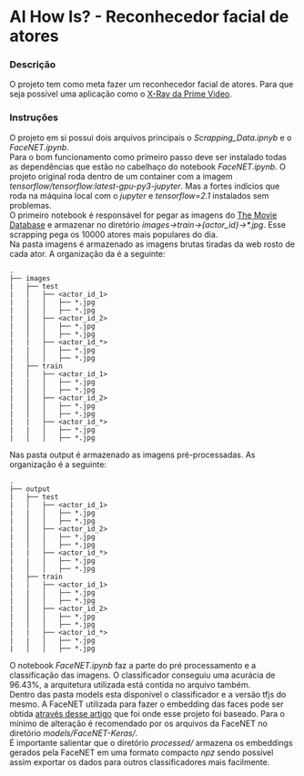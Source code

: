 # AI How Is? - Reconhecedor facial de atores

### Descrição
O projeto tem como meta fazer um reconhecedor facial de atores. Para que seja possível uma aplicação como o [X-Ray da Prime Video](https://www.tecmundo.com.br/internet/132036-x-ray-conheca-recurso-escondido-amazon-prime-video.htm). 

### Instruções
O projeto em si possui dois arquivos principais o _Scrapping\_Data.ipnyb_ e o _FaceNET.ipynb_. <br>
Para o bom funcionamento como primeiro passo deve ser instalado todas as dependências que estão no cabelhaço do notebook _FaceNET.ipynb_. O projeto original roda dentro de um container com a imagem _tensorflow/tensorflow:latest-gpu-py3-jupyter_. Mas a fortes indícios que roda na máquina local com o _jupyter_ e _tensorflow=2.1_ instalados sem problemas.<br>
O primeiro notebook é responsável for pegar as imagens do [The Movie Database](https://www.themoviedb.org/?language=pt-BR) e armazenar no diretório _images->train->{actor\_id}->*.jpg_. Esse scrapping pega os 10000 atores mais populares do dia.<br>
Na pasta imagens é armazenado as imagens brutas tiradas da web rosto de cada ator. A organização da é a seguinte:
```
.
├── images
|   ├── test
|   │   ├── <actor_id_1>
|   |   │   ├── *.jpg
|   │   │   ├── *.jpg
|   │   ├── <actor_id_2>
|   │   │   ├── *.jpg
|   │   │   ├── *.jpg
|   |   ├── <actor_id_*>
|   |   │   ├── *.jpg
|   │   │   ├── *.jpg
|   ├── train
|   │   ├── <actor_id_1>
|   |   │   ├── *.jpg
|   │   │   ├── *.jpg
|   │   ├── <actor_id_2>
|   │   │   ├── *.jpg
|   │   │   ├── *.jpg
|   |   ├── <actor_id_*>
|   |   │   ├── *.jpg
|   │   │   ├── *.jpg
```
Nas pasta output é armazenado as imagens pré-processadas. As organização é a seguinte:
```
.
├── output
|   ├── test
|   │   ├── <actor_id_1>
|   |   │   ├── *.jpg
|   │   │   ├── *.jpg
|   │   ├── <actor_id_2>
|   │   │   ├── *.jpg
|   │   │   ├── *.jpg
|   |   ├── <actor_id_*>
|   |   │   ├── *.jpg
|   │   │   ├── *.jpg
|   ├── train
|   │   ├── <actor_id_1>
|   |   │   ├── *.jpg
|   │   │   ├── *.jpg
|   │   ├── <actor_id_2>
|   │   │   ├── *.jpg
|   │   │   ├── *.jpg
|   |   ├── <actor_id_*>
|   |   │   ├── *.jpg
|   │   │   ├── *.jpg
```
O notebook _FaceNET.ipynb_ faz a parte do pré processamento e a classificação das imagens. O classificador conseguiu uma acurácia de 96.43%, a arquitetura utilizada está contida no arquivo também.<br>
Dentro das pasta models esta disponível o classificador e a versão tfjs do mesmo. A FaceNET utilizada para fazer o embedding das faces pode ser obtida [através desse artigo](https://machinelearningmastery.com/how-to-develop-a-face-recognition-system-using-facenet-in-keras-and-an-svm-classifier/) que foi onde esse projeto foi baseado. Para o mínimo de alteração é recomendado por os arquivos da FaceNET no diretório _models/FaceNET-Keras/_.<br>
É importante salientar que o diretório _processed/_ armazena os embeddings gerados pela FaceNET em uma formato compacto _npz_ sendo possível assim exportar os dados para outros classificadores mais facilmente.
